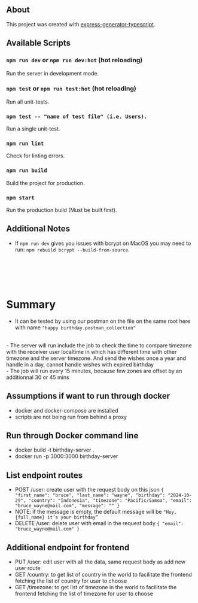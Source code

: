 ## About

This project was created with [express-generator-typescript](https://github.com/seanpmaxwell/express-generator-typescript).


## Available Scripts

### `npm run dev` or `npm run dev:hot` (hot reloading)

Run the server in development mode.

### `npm test` or `npm run test:hot` (hot reloading)

Run all unit-tests.

### `npm test -- "name of test file" (i.e. Users).`

Run a single unit-test.

### `npm run lint`

Check for linting errors.

### `npm run build`

Build the project for production.

### `npm start`

Run the production build (Must be built first).


## Additional Notes

- If `npm run dev` gives you issues with bcrypt on MacOS you may need to run: `npm rebuild bcrypt --build-from-source`. 
<br>
<br>
<br>
<br>

# Summary
- It can be tested by using our postman on the file on the same root here with name `"happy birthday.postman_collection"`
<br>
- The server will run include the job to check the time to compare timezone with the receiver user localtime in which has different time with other timezone and the server timezone. And send the wishes once a year and handle in a day, cannot handle wishes with expired birthday
<br>
- The job will run every 15 minutes, because few zones are offset by an additionnal 30 or 45 mins

## Assumptions if want to run through docker
- docker and docker-compose are installed
- scripts are not being run from behind a proxy

## Run through Docker command line
- docker build -t birthday-server .
- docker run -p 3000:3000 birthday-server


## List endpoint routes
- POST /user: create user with the request body on this json
`{
    "first_name": "bruce",
    "last_name": "wayne",
    "birthday": "2024-10-29",
    "country": "Indonesia",
    "timezone": "Pacific/Samoa",
    "email": "bruce_wayne@mail.com",
    "message": ""
}`
- NOTE: if the message is empty, the default message will be `"Hey, {full_name} it’s your birthday”`
- DELETE /user: delete user with email in the request body
`{
    "email": "bruce_wayne@mail.com"
}`

## Additional endpoint for frontend
- PUT /user: edit user with all the data, same request body as add new user route
- GET /country: to get list of country in the world to facilitate the frontend fetching the list of country for user to choose
- GET /timezone: to get list of timezone in the world to facilitate the frontend fetching the list of timezone for user to choose